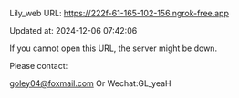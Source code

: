 Lily_web URL: https://222f-61-165-102-156.ngrok-free.app

Updated at: 2024-12-06 07:42:06

If you cannot open this URL, the server might be down.

Please contact: 

goley04@foxmail.com Or Wechat:GL_yeaH